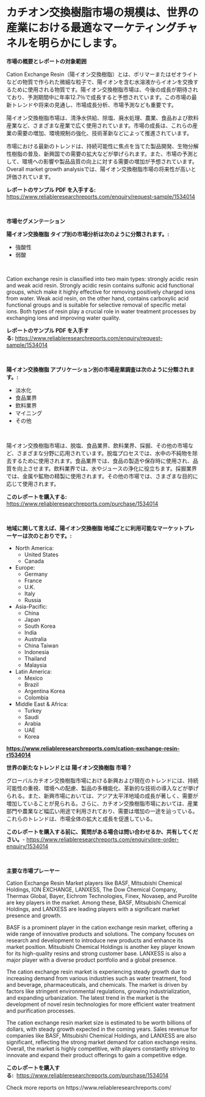 <p><h1>カチオン交換樹脂市場の規模は、世界の産業における最適なマーケティングチャネルを明らかにします。</h1></p><p><strong>市場の概要とレポートの対象範囲</strong></p>
<p><p>Cation Exchange Resin（陽イオン交換樹脂）とは、ポリマーまたはゼオライトなどの物質で作られた微細な粒子で、陽イオンを含む水溶液からイオンを交換するために使用される物質です。陽イオン交換樹脂市場は、今後の成長が期待されており、予測期間中に年率12.7％で成長すると予想されています。この市場の最新トレンドや将来の見通し、市場成長分析、市場予測なども重要です。</p><p>陽イオン交換樹脂市場は、清浄水供給、除塩、廃水処理、農業、食品および飲料産業など、さまざまな産業で広く使用されています。市場の成長は、これらの産業の需要の増加、環境規制の強化、技術革新などによって推進されています。</p><p>市場における最新のトレンドは、持続可能性に焦点を当てた製品開発、生物分解性樹脂の普及、新興国での需要の拡大などが挙げられます。また、市場の予測として、環境への影響や製品品質の向上に対する需要の増加が予想されています。Overall market growth analysisでは、陽イオン交換樹脂市場の将来性が高いと評価されています。</p></p>
<p><strong>レポートのサンプル PDF を入手する:</strong> <a href="https://www.reliableresearchreports.com/enquiry/request-sample/1534014">https://www.reliableresearchreports.com/enquiry/request-sample/1534014</a></p>
<p>&nbsp;</p>
<p><strong>市場セグメンテーション</strong></p>
<p><strong>陽イオン交換樹脂 タイプ別の市場分析は次のように分類されます。:</strong></p>
<p><ul><li>強酸性</li><li>弱酸</li></ul></p>
<p>&nbsp;</p>
<p><p>Cation exchange resin is classified into two main types: strongly acidic resin and weak acid resin. Strongly acidic resin contains sulfonic acid functional groups, which make it highly effective for removing positively charged ions from water. Weak acid resin, on the other hand, contains carboxylic acid functional groups and is suitable for selective removal of specific metal ions. Both types of resin play a crucial role in water treatment processes by exchanging ions and improving water quality.</p></p>
<p><strong>レポートのサンプル PDF を入手する:</strong>&nbsp;<a href="https://www.reliableresearchreports.com/enquiry/request-sample/1534014">https://www.reliableresearchreports.com/enquiry/request-sample/1534014</a></p>
<p>&nbsp;</p>
<p><strong> 陽イオン交換樹脂 アプリケーション別の市場産業調査は次のように分類されます。:</strong></p>
<p><ul><li>淡水化</li><li>食品業界</li><li>飲料業界</li><li>マイニング</li><li>その他</li></ul></p>
<p>&nbsp;</p>
<p><p>陽イオン交換樹脂市場は、脱塩、食品業界、飲料業界、採掘、その他の市場など、さまざまな分野に応用されています。脱塩プロセスでは、水中の不純物を除去するために使用されます。食品業界では、食品の製造や保存時に使用され、品質を向上させます。飲料業界では、水やジュースの浄化に役立ちます。採掘業界では、金属や鉱物の精製に使用されます。その他の市場では、さまざまな目的に応じて使用されます。</p></p>
<p><strong>このレポートを購入する:</strong>&nbsp; <a href="https://www.reliableresearchreports.com/purchase/1534014">https://www.reliableresearchreports.com/purchase/1534014</a></p>
<p>&nbsp;</p>
<p><strong>地域に関して言えば、陽イオン交換樹脂 地域ごとに利用可能なマーケットプレーヤーは次のとおりです。:</strong></p>
<p><ul>
    <li>
        North America:
        <ul>
            <li>United States</li>
            <li>Canada</li>
        </ul>
    </li>
    <li>
        Europe:
        <ul>
            <li>Germany</li>
            <li>France</li>
            <li>U.K.</li>
            <li>Italy</li>
            <li>Russia</li>
        </ul>
    </li>
    <li>
        Asia-Pacific:
        <ul>
            <li>China</li>
            <li>Japan</li>
            <li>South Korea</li>
            <li>India</li>
            <li>Australia</li>
            <li>China Taiwan</li>
            <li>Indonesia</li>
            <li>Thailand</li>
            <li>Malaysia</li>
        </ul>
    </li>
    <li>
        Latin America:
        <ul>
            <li>Mexico</li>
            <li>Brazil</li>
            <li>Argentina Korea</li>
            <li>Colombia</li>
        </ul>
    </li>
    <li>
        Middle East & Africa:
        <ul>
            <li>Turkey</li>
            <li>Saudi</li>
            <li>Arabia</li>
            <li>UAE</li>
            <li>Korea</li>
        </ul>
    </li>
    </ul></p>
<p><strong><a href="https://www.reliableresearchreports.com/cation-exchange-resin-r1534014">https://www.reliableresearchreports.com/cation-exchange-resin-r1534014</a></strong>&nbsp;</p>
<p><strong>世界の新たなトレンドとは 陽イオン交換樹脂 市場？</strong></p>
<p><p>グローバルカチオン交換樹脂市場における新興および現在のトレンドには、持続可能性の重視、環境への配慮、製品の多機能化、革新的な技術の導入などが挙げられる。また、新興市場においては、アジア太平洋地域の成長が著しく、需要が増加していることが見られる。さらに、カチオン交換樹脂市場においては、産業部門や農業など幅広い用途で利用されており、需要は増加の一途を辿っている。これらのトレンドは、市場全体の拡大と成長を促進している。</p></p>
<p><strong>このレポートを購入する前に、質問がある場合は問い合わせるか、共有してください。</strong>- <a href="https://www.reliableresearchreports.com/enquiry/pre-order-enquiry/1534014">https://www.reliableresearchreports.com/enquiry/pre-order-enquiry/1534014</a></p>
<p>&nbsp;</p>
<p><strong>主要な市場プレーヤー</strong></p>
<p><p>Cation Exchange Resin Market players like BASF, Mitsubishi Chemical Holdings, ION EXCHANGE, LANXESS, The Dow Chemical Company, Thermax Global, Bayer, Eichrom Technologies, Finex, Novasep, and Purolite are key players in the market. Among these, BASF, Mitsubishi Chemical Holdings, and LANXESS are leading players with a significant market presence and growth.</p><p>BASF is a prominent player in the cation exchange resin market, offering a wide range of innovative products and solutions. The company focuses on research and development to introduce new products and enhance its market position. Mitsubishi Chemical Holdings is another key player known for its high-quality resins and strong customer base. LANXESS is also a major player with a diverse product portfolio and a global presence.</p><p>The cation exchange resin market is experiencing steady growth due to increasing demand from various industries such as water treatment, food and beverage, pharmaceuticals, and chemicals. The market is driven by factors like stringent environmental regulations, growing industrialization, and expanding urbanization. The latest trend in the market is the development of novel resin technologies for more efficient water treatment and purification processes.</p><p>The cation exchange resin market size is estimated to be worth billions of dollars, with steady growth expected in the coming years. Sales revenue for companies like BASF, Mitsubishi Chemical Holdings, and LANXESS are also significant, reflecting the strong market demand for cation exchange resins. Overall, the market is highly competitive, with players constantly striving to innovate and expand their product offerings to gain a competitive edge.</p></p>
<p><strong>このレポートを購入する:</strong>&nbsp;&nbsp;<a href="https://www.reliableresearchreports.com/purchase/1534014">https://www.reliableresearchreports.com/purchase/1534014</a></p>
<p>Check more reports on https://www.reliableresearchreports.com/</p>
